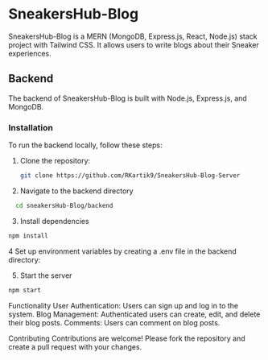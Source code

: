 # SneakersHub-Blog

SneakersHub-Blog is a MERN (MongoDB, Express.js, React, Node.js) stack project with Tailwind CSS. It allows users to write blogs about their Sneaker experiences.

## Backend

The backend of SneakersHub-Blog is built with Node.js, Express.js, and MongoDB. 

### Installation

To run the backend locally, follow these steps:

1. Clone the repository:

   ```bash
   git clone https://github.com/RKartik9/SneakersHub-Blog-Server
   
2. Navigate to the backend directory
 ```bash
   cd sneakersHub-Blog/backend
```
3. Install dependencies
```bash
npm install
```

4 Set up environment variables by creating a .env file in the backend directory:

5. Start the server
```bash
npm start
```

Functionality
User Authentication: Users can sign up and log in to the system.
Blog Management: Authenticated users can create, edit, and delete their blog posts.
Comments: Users can comment on blog posts.


Contributing
Contributions are welcome! Please fork the repository and create a pull request with your changes.
